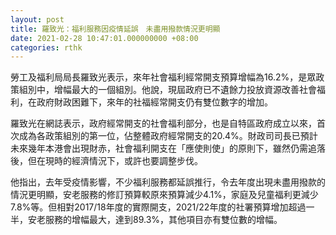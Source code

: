 ```yaml
---
layout: post
title: 羅致光：福利服務因疫情延誤　未盡用撥款情況更明顯
date: 2021-02-28 10:47:01.000000000 +08:00
categories: rthk
---
```


勞工及福利局局長羅致光表示，來年社會福利經常開支預算增幅為16.2%，是眾政策組別中，增幅最大的一個組別。他說，現屆政府已不遺餘力投放資源改善社會福利，在政府財政困難下，來年的社福經常開支仍有雙位數字的增加。

羅致光在網誌表示，政府經常開支的社會福利部分，也是自特區政府成立以來，首次成為各政策組別的第一位，佔整體政府經常開支的20.4%。財政司司長已預計未來幾年本港會出現財赤，社會福利開支在「應使則使」的原則下，雖然仍需追落後，但在現時的經濟情況下，或許也要調整步伐。

他指出，去年受疫情影響，不少福利服務都延誤推行，令去年度出現未盡用撥款的情況更明顯，安老服務的修訂預算較原來預算減少4.1%，家庭及兒童福利更減少7.8%等。但相對2017/18年度的實際開支，2021/22年度的社署預算增加超過一半，安老服務的增幅最大，達到89.3%，其他項目亦有雙位數的增幅。
